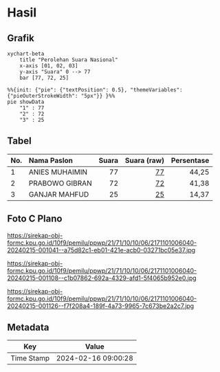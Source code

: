 # Hasil

## Grafik

```mermaid
xychart-beta
    title "Perolehan Suara Nasional"
    x-axis [01, 02, 03]
    y-axis "Suara" 0 --> 77
    bar [77, 72, 25]
```

```mermaid
%%{init: {"pie": {"textPosition": 0.5}, "themeVariables": {"pieOuterStrokeWidth": "5px"}} }%%
pie showData
    "1" : 77
    "2" : 72
    "3" : 25
```

## Tabel

| No. | Nama Paslon    | Suara | Suara (raw) | Persentase |
|:--- |:-------------- | -----:| -----------:| ----------:|
| 1   | ANIES MUHAIMIN | 77    | [77][p-1]   | 44,25      |
| 2   | PRABOWO GIBRAN | 72    | [72][p-2]   | 41,38      |
| 3   | GANJAR MAHFUD  | 25    | [25][p-3]   | 14,37      |


[p-1]: https://github.com/gigit-pemilu/pemilu-2024/blob/main/pilpres/hitung-suara/sub/21-kepulauan-riau/sub/71-kota-batam/sub/10-batam-kota/sub/1006-sungai-panas/sub/040-tps/sub/paslon-1.txt
[p-2]: https://github.com/gigit-pemilu/pemilu-2024/blob/main/pilpres/hitung-suara/sub/21-kepulauan-riau/sub/71-kota-batam/sub/10-batam-kota/sub/1006-sungai-panas/sub/040-tps/sub/paslon-2.txt
[p-3]: https://github.com/gigit-pemilu/pemilu-2024/blob/main/pilpres/hitung-suara/sub/21-kepulauan-riau/sub/71-kota-batam/sub/10-batam-kota/sub/1006-sungai-panas/sub/040-tps/sub/paslon-3.txt

## Foto C Plano

https://sirekap-obj-formc.kpu.go.id/10f9/pemilu/ppwp/21/71/10/10/06/2171101006040-20240215-001041--a75d82c1-eb01-421e-acb0-03271bc05e37.jpg

https://sirekap-obj-formc.kpu.go.id/10f9/pemilu/ppwp/21/71/10/10/06/2171101006040-20240215-001108--c1b07862-692a-4329-afd1-5f4065b952e0.jpg

https://sirekap-obj-formc.kpu.go.id/10f9/pemilu/ppwp/21/71/10/10/06/2171101006040-20240215-001126--f7f208a4-189f-4a73-9965-7c673be2a2c7.jpg


## Metadata

| Key        | Value               |
| ---------- | ------------------- |
| Time Stamp | 2024-02-16 09:00:28 |



